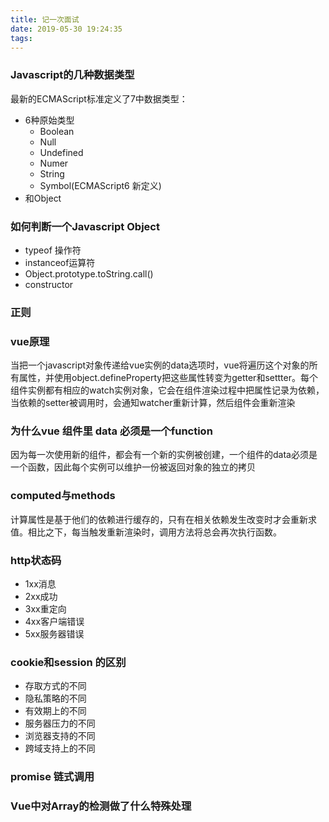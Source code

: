 ```yaml
---
title: 记一次面试
date: 2019-05-30 19:24:35
tags:
---
```

### Javascript的几种数据类型

最新的ECMAScript标准定义了7中数据类型：

- 6种原始类型
  - Boolean
  - Null
  - Undefined
  - Numer
  - String
  - Symbol(ECMAScript6 新定义)
- 和Object

### 如何判断一个Javascript Object

- typeof 操作符
- instanceof运算符
- Object.prototype.toString.call()
- constructor

### 正则

### vue原理

当把一个javascript对象传递给vue实例的data选项时，vue将遍历这个对象的所有属性，并使用object.defineProperty把这些属性转变为getter和settter。每个组件实例都有相应的watch实例对象，它会在组件渲染过程中把属性记录为依赖，当依赖的setter被调用时，会通知watcher重新计算，然后组件会重新渲染

### 为什么vue 组件里 data 必须是一个function
因为每一次使用新的组件，都会有一个新的实例被创建，一个组件的data必须是一个函数，因此每个实例可以维护一份被返回对象的独立的拷贝

### computed与methods

计算属性是基于他们的依赖进行缓存的，只有在相关依赖发生改变时才会重新求值。相比之下，每当触发重新渲染时，调用方法将总会再次执行函数。

### http状态码

- 1xx消息
- 2xx成功
- 3xx重定向
- 4xx客户端错误
- 5xx服务器错误

### cookie和session 的区别

- 存取方式的不同
- 隐私策略的不同
- 有效期上的不同
- 服务器压力的不同
- 浏览器支持的不同
- 跨域支持上的不同

### promise 链式调用

### Vue中对Array的检测做了什么特殊处理

